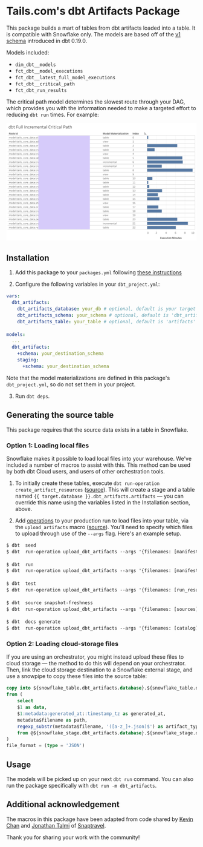 # Tails.com's dbt Artifacts Package
This package builds a mart of tables from dbt artifacts loaded into a table. It is compatible with Snowflake only. The models are based off of the [v1 schema](https://docs.getdbt.com/reference/artifacts/dbt-artifacts/#notes) introduced in dbt 0.19.0.

Models included:

- `dim_dbt__models`
- `fct_dbt__model_executions`
- `fct_dbt__latest_full_model_executions`
- `fct_dbt__critical_path`
- `fct_dbt_run_results`

The critical path model determines the slowest route through your DAG, which provides you with the information needed to make a targeted effort to reducing `dbt run` times. For example:

![Critical Path](critical_path.png)

## Installation

1. Add this package to your `packages.yml` following [these instructions](https://docs.getdbt.com/docs/building-a-dbt-project/package-management/)

2. Configure the following variables in your `dbt_project.yml`:

```yml
vars:
  dbt_artifacts:
    dbt_artifacts_database: your_db # optional, default is your target database
    dbt_artifacts_schema: your_schema # optional, default is 'dbt_artifacts'
    dbt_artifacts_table: your_table # optional, default is 'artifacts'

models:
  ...
  dbt_artifacts:
    +schema: your_destination_schema
    staging:
      +schema: your_destination_schema

```
Note that the model materializations are defined in this package's `dbt_project.yml`, so do not set them in your project.

3. Run `dbt deps`.

## Generating the source table
This package requires that the source data exists in a table in Snowflake.

### Option 1: Loading local files
Snowflake makes it possible to load local files into your warehouse. We've included a number of macros to assist with this. This method can be used by both dbt Cloud users, and users of other orchestration tools.

1. To initially create these tables, execute `dbt run-operation create_artifact_resources` ([source](macros/create_artifact_resources.sql)). This will create a stage and a table named `{{ target.database }}.dbt_artifacts.artifacts` — you can override this name using the variables listed in the Installation section, above.

2. Add [operations](https://docs.getdbt.com/docs/building-a-dbt-project/hooks-operations/#operations) to your production run to load files into your table, via the `upload_artifacts` macro ([source](macros/upload_artifacts.sql)). You'll need to specify which files to upload through use of the `--args` flag. Here's an example setup.
```txt
$ dbt  seed
$ dbt  run-operation upload_dbt_artifacts --args '{filenames: [manifest, run_results]}'

$ dbt  run
$ dbt  run-operation upload_dbt_artifacts --args '{filenames: [manifest, run_results]}'

$ dbt  test
$ dbt  run-operation upload_dbt_artifacts --args '{filenames: [run_results]}'

$ dbt  source snapshot-freshness
$ dbt  run-operation upload_dbt_artifacts --args '{filenames: [sources]}'

$ dbt  docs generate
$ dbt  run-operation upload_dbt_artifacts --args '{filenames: [catalog]}'
```

### Option 2: Loading cloud-storage files

If you are using an orchestrator, you might instead upload these files to cloud storage — the method to do this will depend on your orchestrator. Then, link the cloud storage destination to a Snowflake external stage, and use a snowpipe to copy these files into the source table:

```sql
copy into ${snowflake_table.dbt_artifacts.database}.${snowflake_table.dbt_artifacts.schema}.${snowflake_table.dbt_artifacts.name}
from (
    select
    $1 as data,
    $1:metadata:generated_at::timestamp_tz as generated_at,
    metadata$filename as path,
    regexp_substr(metadata$filename, '([a-z_]+.json)$') as artifact_type
    from @${snowflake_stage.dbt_artifacts.database}.${snowflake_stage.dbt_artifacts.schema}.${snowflake_stage.dbt_artifacts.name}
)
file_format = (type = 'JSON')
```


## Usage
The models will be picked up on your next `dbt run` command. You can also run the package specifically with `dbt run -m dbt_artifacts`.

## Additional acknowledgement
The macros in this package have been adapted from code shared by [Kevin Chan](https://github.com/KevinC-wk) and [Jonathan Talmi](https://github.com/jtalmi) of [Snaptravel](snaptravel.com).

Thank you for sharing your work with the community!
